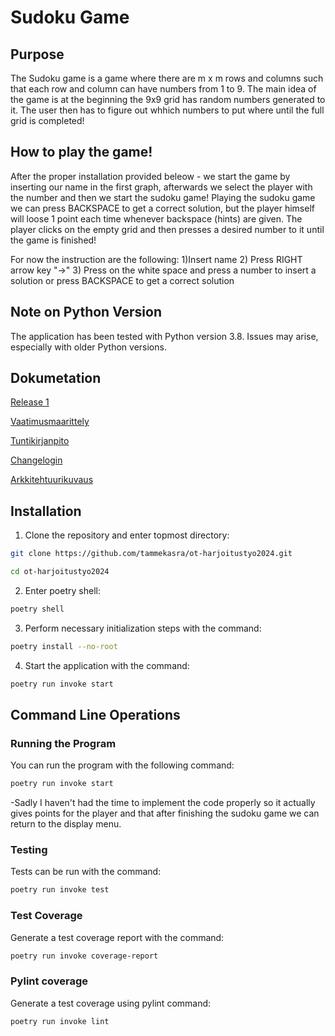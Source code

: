 # Sudoku Game

## Purpose
The Sudoku game is a game where there are m x m rows and columns such that each row and column can have numbers from 1 to 9. The main idea of the game is at the beginning the 9x9 grid has random numbers generated to it.
The user then has to figure out whhich numbers to put where until the full grid is completed!

## How to play the game!

After the proper installation provided beleow - we start the game by inserting our name in the first graph, afterwards we select the player with the number and then we start the sudoku game!
Playing the sudoku game we can press BACKSPACE to get a correct solution, but the player himself will loose 1 point each time whenever backspace (hints) are given. The player clicks on the empty grid 
and then presses a desired number to it until the game is finished!

For now the instruction are the following:
1)Insert name
2) Press RIGHT arrow key "->"
3) Press on the white space and press a number to insert a solution or press BACKSPACE to get a correct solution

## Note on Python Version

The application has been tested with Python version 3.8. Issues may arise, especially with older Python versions.


## Dokumetation
[Release 1](https://github.com/tammekasra/ot-harjoitustyo2024/releases/tag/viikko5)

[Vaatimusmaarittely](https://github.com/tammekasra/ot-harjoitustyo2024/blob/main/Dokumentaatio/vaatimusmaarittely.md)


[Tuntikirjanpito](https://github.com/tammekasra/ot-harjoitustyo2024/blob/main/Dokumentaatio/tuntikirjanpito.md)


[Changelogin](https://github.com/tammekasra/ot-harjoitustyo2024/blob/main/Dokumentaatio/changelog.md)

[Arkkitehtuurikuvaus](https://github.com/tammekasra/ot-harjoitustyo2024/blob/main/Dokumentaatio/arkkitehtuuri.md)



## Installation

1. Clone the repository and enter topmost directory:

```bash
git clone https://github.com/tammekasra/ot-harjoitustyo2024.git
```

```bash
cd ot-harjoitustyo2024
```

2. Enter poetry shell:

```bash
poetry shell
```

3. Perform necessary initialization steps with the command:

```bash
poetry install --no-root
```

4. Start the application with the command:

```bash
poetry run invoke start
```

## Command Line Operations

### Running the Program

You can run the program with the following command:

```bash
poetry run invoke start
```

-Sadly I haven't had the time to implement the code properly so it actually gives points for the player and that after finishing the sudoku game we can return to the display menu.

### Testing

Tests can be run with the command:

```bash
poetry run invoke test
```

### Test Coverage

Generate a test coverage report with the command:

```bash
poetry run invoke coverage-report
```

### Pylint coverage

Generate a test coverage using pylint command:

```bash
poetry run invoke lint
```

